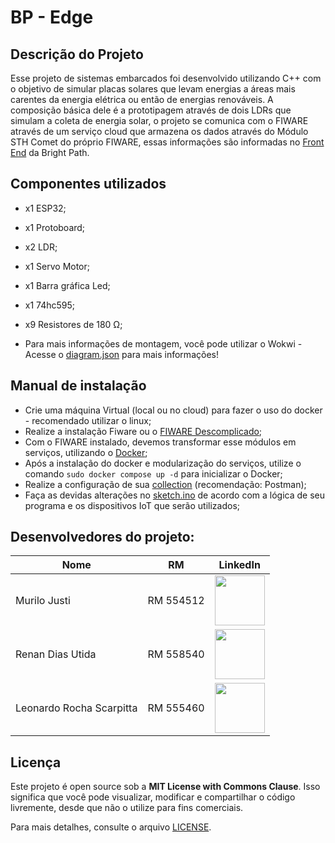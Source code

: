 # BP - Edge

## Descrição do Projeto
Esse projeto de sistemas embarcados foi desenvolvido utilizando C++ com o objetivo de simular placas solares que levam energias a áreas mais carentes da energia elétrica ou então de energias renováveis. A composição básica dele é a prototipagem através de dois LDRs que simulam a coleta de energia solar, o projeto se comunica com o FIWARE através de um serviço cloud que armazena os dados através do Módulo STH Comet do próprio FIWARE, essas informações são informadas no [Front End](https://github.com/Bright-Path-Team/bp-front) da Bright Path.

## Componentes utilizados
- x1 ESP32;
- x1 Protoboard;
- x2 LDR;
- x1 Servo Motor;
- x1 Barra gráfica Led;
- x1 74hc595;
- x9 Resistores de 180 Ω;

- Para mais informações de montagem, você pode utilizar o Wokwi - Acesse o [diagram.json](/diagram.json) para mais informações!

## Manual de instalação
- Crie uma máquina Virtual (local ou no cloud) para fazer o uso do docker - recomendado utilizar o linux;
- Realize a instalação Fiware ou o [FIWARE Descomplicado](https://github.com/fabiocabrini/fiware);
- Com o FIWARE instalado, devemos transformar esse módulos em serviços, utilizando o [Docker](https://www.docker.com/);
- Após a instalação do docker e modularização do serviços, utilize o comando `sudo docker compose up -d` para inicializar o Docker;
- Realize a configuração de sua [collection](https://github.com/fabiocabrini/fiware/blob/main/FIWARE%20Descomplicado.postman_collection.json) (recomendação: Postman);
- Faça as devidas alterações no [sketch.ino](/sketch.ino) de acordo com a lógica de seu programa e os dispositivos IoT que serão utilizados;

## Desenvolvedores do projeto:

| **Nome** | **RM**                 | **LinkedIn** |
|--------------------------------|------------------------|----------|
| Murilo Justi                   | RM 554512              | <a target="_blank" href="https://www.linkedin.com/in/murilo-justi-rodrigues-b336b22b7/"><img src="https://media.licdn.com/dms/image/v2/D4D03AQGnXBOl96aCtQ/profile-displayphoto-shrink_800_800/profile-displayphoto-shrink_800_800/0/1709252884484?e=1733961600&v=beta&t=_W2l37rEiTdk8HSG-GUrS4R_V6KddfAGj13CbkA_k0g" width="80"></a> |
| Renan Dias Utida               | RM 558540              | <a target="_blank" href="https://www.linkedin.com/in/renan-dias-utida-1b1228225/"><img src="https://media.licdn.com/dms/image/v2/D4D03AQHZyF9WkCRtDg/profile-displayphoto-shrink_800_800/profile-displayphoto-shrink_800_800/0/1727923002401?e=1733961600&v=beta&t=foOm4Ar-LZJK6z8mu_ypyoXfkqYesw3MAc4acpeAqpU" width="80"></a> |
| Leonardo Rocha Scarpitta       | RM 555460              | <a target="_blank" href="https://www.linkedin.com/in/leonardorscarpitta/"><img src="https://avatars.githubusercontent.com/u/161969345?s=400&u=f9bdb6fa659af646efcd0cb9fb51a321f19faabc&v=4" width="80"></a> |

## Licença

Este projeto é open source sob a **MIT License with Commons Clause**. Isso significa que você pode visualizar, modificar e compartilhar o código livremente, desde que não o utilize para fins comerciais.

Para mais detalhes, consulte o arquivo [LICENSE](./LICENSE).

